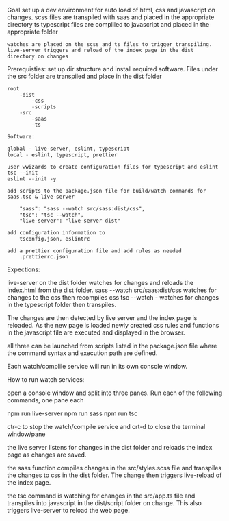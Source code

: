 Goal
set up a dev environment for auto load of html, css and javascript on changes.
scss files are transpiled with saas and placed in the appropriate directory
ts typescript files are compliled to javascript and placed in the appropriate folder

    watches are placed on the scss and ts files to trigger transpiling.
    live-server triggers and reload of the index page in the dist directory on changes

Prerequisties:
set up dir structure and install required software. Files under the src folder are transpiled and place
in the dist folder

    root
        -dist
            -css
            -scripts
        -src
            -saas
            -ts

    Software:

    global - live-server, eslint, typescript
    local - eslint, typescript, prettier

    user wwizards to create configuration files for typescript and eslint
    tsc --init
    eslint --init -y

    add scripts to the package.json file for build/watch commands for saas,tsc & live-server

        "sass": "sass --watch src/sass:dist/css",
        "tsc": "tsc --watch",
        "live-server": "live-server dist"

    add configuration information to
        tsconfig.json, eslintrc

    add a prettier configuration file and add rules as needed
        .prettierrc.json

Expections:        

live-server on the dist folder watches for changes and reloads the index.html from the dist folder.
sass --watch src/saas:dist/css watches for changes to the css then recompiles css
tsc --watch - watches for changes in the typescript folder then transpiles. 

The changes are then detected by live server and the index page is reloaded. As the new page is loaded
newly created css rules and functions in the javascript file are executed and displayed in the browser.

all three can be launched from scripts listed in the package.json file where the command syntax and execution path are defined.

Each watch/complile service will run in its own console window.

How to run watch services:

open a console window and split into three panes. Run each of the following commands, one pane each

npm run live-server
npm run sass
npm run tsc

ctr-c to stop the watch/compile service and crt-d to close the terminal window/pane

the live server listens for changes in the dist folder and reloads the index page as changes are saved.

the sass function compiles changes in the src/styles.scss file and transpiles the changes to css in the dist folder. The change then triggers live-reload of the index page.

the tsc command is watching for changes in the src/app.ts file and transpiles into javascript in the dist/script folder on change. This also triggers live-server to reload the web page.
